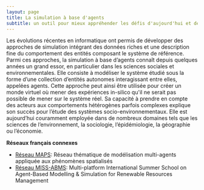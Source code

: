 ```yaml
---
layout: page
title: La simulation à base d'agents
subtitle: un outil pour mieux appréhender les défis d'aujourd'hui et de demain
---
```


Les évolutions récentes en informatique ont permis de développer des approches de simulation intégrant des données riches et une description fine du comportement des entités composant le système de référence. Parmi ces approches, la simulation à base d’agents connaît depuis quelques années un grand essor, en particulier dans les sciences sociales et environnementales. Elle consiste à modéliser le système étudié sous la forme d’une collection d’entités autonomes interagissant entre elles, appelées agents. Cette approche peut ainsi être utilisée pour créer un monde virtuel où mener des expériences in-silico qu'il ne serait pas possible de mener sur le système réel. Sa capacité à prendre en compte des acteurs aux comportements hétérogènes parfois complexes explique son succès pour l’étude des systèmes socio-environnementaux. Elle est aujourd’hui couramment employée dans de nombreux domaines tels que les sciences de l’environnement, la sociologie, l’épidémiologie, la géographie ou l’économie.


**Réseaux français connexes**
* [Réseau MAPS](https://maps.hypotheses.org/): Réseau thématique de modélisation multi-agents appliquée aux phénomènes spatialisés
* [Réseau MISS-ABMS](https://www.agropolis.org/miss-abms/): Multi-platform International Summer School on Agent-Based Modelling & Simulation for Renewable Resources Management